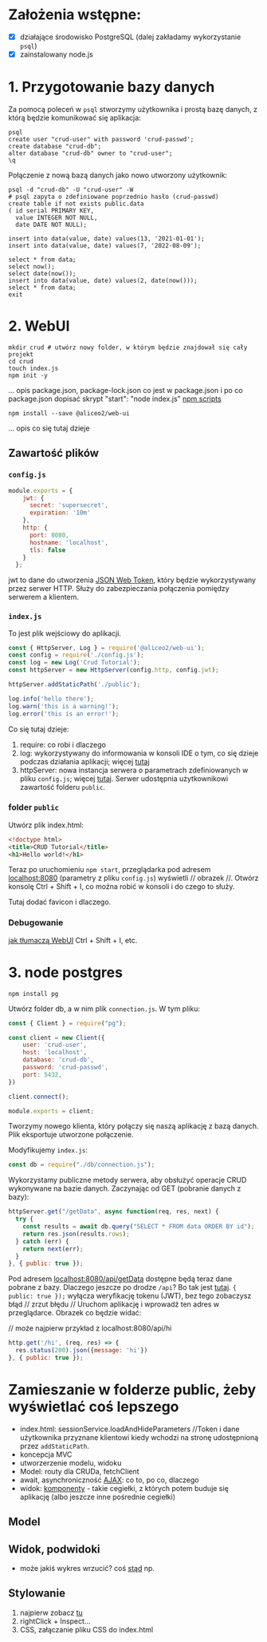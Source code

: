 # Założenia wstępne:
- [x] działające środowisko PostgreSQL (dalej zakładamy wykorzystanie `psql`)
- [x] zainstalowany node.js

# 1. Przygotowanie bazy danych
Za pomocą poleceń w `psql` stworzymy użytkownika i prostą bazę danych, z którą będzie komunikować się aplikacja:
```shell
psql
create user "crud-user" with password 'crud-passwd';
create database "crud-db";
alter database "crud-db" owner to "crud-user";
\q
```
Połączenie z nową bazą danych jako nowo utworzony użytkownik:
```shell
psql -d "crud-db" -U "crud-user" -W
# psql zapyta o zdefiniowane poprzednio hasło (crud-passwd)
create table if not exists public.data
( id serial PRIMARY KEY,
  value INTEGER NOT NULL,
  date DATE NOT NULL);
  
insert into data(value, date) values(13, '2021-01-01');
insert into data(value, date) values(7, '2022-08-09');

select * from data;
select now();
select date(now());
insert into data(value, date) values(2, date(now()));
select * from data;
exit
```

# 2. WebUI
```shell
mkdir crud # utwórz nowy folder, w którym będzie znajdował się cały projekt
cd crud
touch index.js
npm init -y
```
... opis package.json, package-lock.json
co jest w package.json i po co
package.json dopisać skrypt "start": "node index.js"
[npm scripts](https://github.com/AliceO2Group/WebUi/blob/dev/Framework/docs/guide/devel.md#npm-scripts)

```shell
npm install --save @aliceo2/web-ui
```
... opis co się tutaj dzieje

## Zawartość plików
### `config.js`
```js
module.exports = {
    jwt: {
      secret: 'supersecret',
      expiration: '10m'
    },
    http: {
      port: 8080,
      hostname: 'localhost',
      tls: false
    }
  };
```
jwt to dane do utworzenia [JSON Web Token](https://github.com/AliceO2Group/WebUi/blob/dev/Framework/docs/guide/json-tokens.md), który będzie wykorzystywany przez serwer HTTP. Służy do zabezpieczania połączenia pomiędzy serwerem a klientem.

### `index.js`
To jest plik wejściowy do aplikacji.
```js
const { HttpServer, Log } = require('@aliceo2/web-ui');
const config = require('./config.js');
const log = new Log('Crud Tutorial');
const httpServer = new HttpServer(config.http, config.jwt);

httpServer.addStaticPath('./public');

log.info('hello there');
log.warn('this is a warning!');
log.error('this is an error!');
```
Co się tutaj dzieje:
1. require: co robi i dlaczego
2. log: wykorzystywany do informowania w konsoli IDE o tym, co się dzieje podczas działania aplikacji; więcej [tutaj](https://github.com/AliceO2Group/WebUi/blob/dev/Framework/docs/guide/logging.md)
3. httpServer: nowa instancja serwera o parametrach zdefiniowanych w pliku `config.js`; więcej [tutaj](https://github.com/AliceO2Group/WebUi/blob/dev/Framework/docs/guide/http-server.md). Serwer udostępnia użytkownikowi zawartość folderu `public`.

### folder `public`
Utwórz plik index.html:
```html
<!doctype html>
<title>CRUD Tutorial</title>
<h1>Hello world!</h1>
```
Teraz po uruchomieniu `npm start`, przeglądarka pod adresem [localhost:8080](localhost:8080) (parametry z pliku `config.js`) wyświetli // obrazek //.
Otwórz konsolę Ctrl + Shift + I, co można robić w konsoli i do czego to służy.

Tutaj dodać favicon i dlaczego.

### Debugowanie
[jak tłumaczą WebUI](https://github.com/AliceO2Group/WebUi/blob/dev/Framework/docs/guide/debug.md)
Ctrl + Shift + I, etc.

# 3. node postgres
```shell
npm install pg
```
Utwórz folder db, a w nim plik `connection.js`. W tym pliku:
```js
const { Client } = require("pg");

const client = new Client({
    user: 'crud-user',
    host: 'localhost',
    database: 'crud-db',
    password: 'crud-passwd',
    port: 5432,
})

client.connect();

module.exports = client;
```
Tworzymy nowego klienta, który połączy się naszą aplikację z bazą danych. Plik eksportuje utworzone połączenie.

Modyfikujemy `index.js`:
```js
const db = require("./db/connection.js");
```

Wykorzystamy publiczne metody serwera, aby obsłużyć operacje CRUD wykonywane na bazie danych.
Zaczynając od GET (pobranie danych z bazy):

```js
httpServer.get("/getData", async function(req, res, next) {
  try {
    const results = await db.query("SELECT * FROM data ORDER BY id");
    return res.json(results.rows);
  } catch (err) {
    return next(err);
  }
}, { public: true });
```
Pod adresem [localhost:8080/api/getData](localhost:8080/api/getData) dostępne będą teraz dane pobrane z bazy.
Dlaczego jeszcze po drodze `/api`? Bo tak jest [tutaj](https://github.com/AliceO2Group/WebUi/blob/dev/Framework/Backend/http/server.js).
`{ public: true });` wyłącza weryfikację tokenu (JWT), bez tego zobaczysz błąd // zrzut błędu //
Uruchom aplikację i wprowadź ten adres w przeglądarce. Obrazek co będzie widać:

// może najpierw przykład z localhost:8080/api/hi
```js
http.get('/hi', (req, res) => {
  res.status(200).json({message: 'hi'})
}, { public: true });
```

# Zamieszanie w folderze public, żeby wyświetlać coś lepszego
- index.html: sessionService.loadAndHideParameters //Token i dane użytkownika przyznane klientowi kiedy wchodzi na stronę udostępnioną przez `addStaticPath`.
- koncepcja MVC
- utworzerzenie modelu, widoku
- Model: routy dla CRUDa, fetchClient
- await, asynchroniczność [AJAX](https://github.com/AliceO2Group/WebUi/blob/dev/Framework/docs/guide/async-calls.md): co to, po co, dlaczego
- widok: [komponenty](https://github.com/AliceO2Group/WebUi/blob/dev/Framework/docs/guide/components.md) - takie cegiełki, z których potem buduje się aplikację (albo jeszcze inne pośrednie cegiełki)

## Model

## Widok, podwidoki
- może jakiś wykres wrzucić? coś [stąd](https://github.com/AliceO2Group/WebUi/blob/dev/Framework/docs/guide/charts.md) np.

## Stylowanie
1. najpierw zobacz [tu](https://aliceo2group.github.io/WebUi/Framework/docs/reference/frontend-css.html)
2. rightClick + Inspect...
3. CSS, załączanie pliku CSS do index.html
